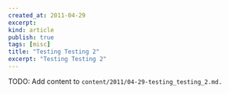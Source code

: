 ```yaml
---
created_at: 2011-04-29
excerpt: 
kind: article
publish: true
tags: [misc]
title: "Testing Testing 2"
excerpt: "Testing Testing 2"
---
```


TODO: Add content to `content/2011/04-29-testing_testing_2.md.`
